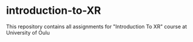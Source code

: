 # introduction-to-XR
This repository contains all assignments for "Introduction To XR" course at University of Oulu
